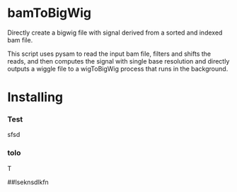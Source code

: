 # bamToBigWig
Directly create a bigwig file with signal derived from a sorted and indexed bam file.

This script uses pysam to read the input bam file, filters and shifts the reads,
and then computes the signal with single base resolution and directly outputs
a wiggle file to a wigToBigWig process that runs in the background.

# Installing
### Test


sfsd
### tolo

T

##lseknsdlkfn


